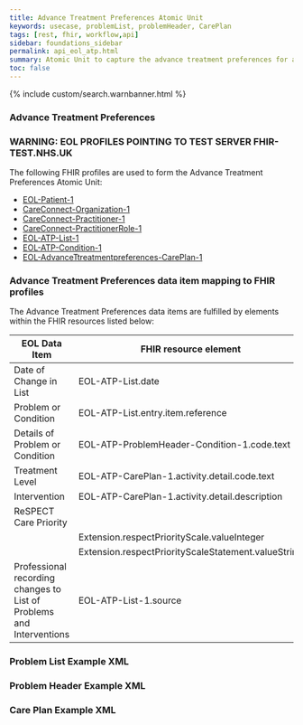 ```yaml
---
title: Advance Treatment Preferences Atomic Unit
keywords: usecase, problemList, problemHeader, CarePlan
tags: [rest, fhir, workflow,api]
sidebar: foundations_sidebar
permalink: api_eol_atp.html
summary: Atomic Unit to capture the advance treatment preferences for a patient.
toc: false
---
```

{% include custom/search.warnbanner.html %}

### Advance Treatment Preferences ###

### WARNING: EOL PROFILES POINTING TO TEST SERVER FHIR-TEST.NHS.UK ###

The following FHIR profiles are used to form the Advance Treatment Preferences Atomic Unit:

- [EOL-Patient-1](https://fhir-test.nhs.uk/STU3/StructureDefinition/-EOL-Patient-1.xml)
- [CareConnect-Organization-1](https://fhir.hl7.org.uk/STU3/StructureDefinition/CareConnect-Organization-1)
- [CareConnect-Practitioner-1](https://fhir.hl7.org.uk/STU3/StructureDefinition/CareConnect-Practitioner-1)
- [CareConnect-PractitionerRole-1](https://fhir.hl7.org.uk/STU3/StructureDefinition/CareConnect-PractitionerRole-1)
- [EOL-ATP-List-1](https://fhir-test.nhs.uk/STU3/StructureDefinition/EOL-ATP-List-1)
- [EOL-ATP-Condition-1](https://fhir-test.nhs.uk/STU3/StructureDefinition/EOL-ATP-Condition-1)
- [EOL-AdvanceTtreatmentpreferences-CarePlan-1](https://fhir-test.nhs.uk/STU3/StructureDefinition/EOL-AdvanceTreatmentPreferences-CarePlan-1)


### Advance Treatment Preferences data item mapping to FHIR profiles ###

The Advance Treatment Preferences data items are fulfilled by elements within the FHIR resources listed below:

| EOL Data Item                       | FHIR resource element                                                   | Mandatory/Required/Optional |
|-------------------------------------|-------------------------------------------------------------------------|-----------------------------|
| Date of Change in List			  | EOL-ATP-List.date				| Mandatory |
| Problem or Condition				  | EOL-ATP-List.entry.item.reference | Mandatory |
| Details of Problem or Condition     | EOL-ATP-ProblemHeader-Condition-1.code.text           | Mandatory                   |
| Treatment Level					  | EOL-ATP-CarePlan-1.activity.detail.code.text	| Optional |
| Intervention						  | EOL-ATP-CarePlan-1.activity.detail.description  | Optional |
| ReSPECT Care Priority  			  | 												| Mandatory |
| 									  | Extension.respectPriorityScale.valueInteger		| Mandatory |
|									  | Extension.respectPriorityScaleStatement.valueString			| Optional |
| Professional recording changes to List of Problems and Interventions | EOL-ATP-List-1.source | Mandatory |


### Problem List Example XML ###

<script src="https://gist.github.com/IOPS-DEV/68d09895595b33dc1370560a8b287f39.js"></script>

### Problem Header Example XML ###

<script src="https://gist.github.com/IOPS-DEV/16afab712dda04db1af18dfa1d9f722e.js"></script>

### Care Plan Example XML ###

<script src="https://gist.github.com/IOPS-DEV/f82218432c8103a8b73c2481733d5039.js"></script>

